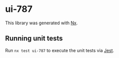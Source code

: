 # ui-787

This library was generated with [Nx](https://nx.dev).

## Running unit tests

Run `nx test ui-787` to execute the unit tests via [Jest](https://jestjs.io).
